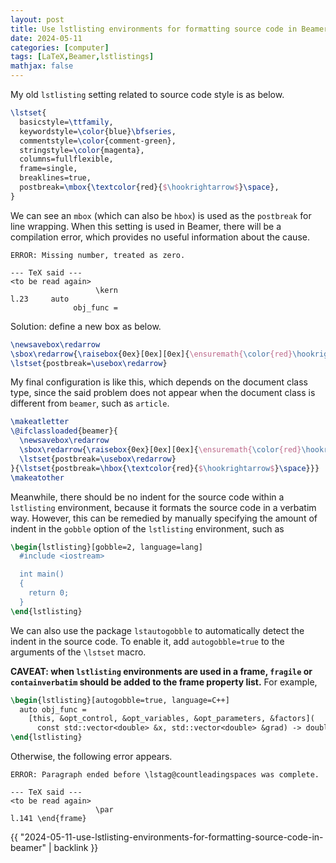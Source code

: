 ```yaml
---
layout: post
title: Use lstlisting environments for formatting source code in Beamer
date: 2024-05-11
categories: [computer]
tags: [LaTeX,Beamer,lstlistings]
mathjax: false
---
```


My old `lstlisting` setting related to source code style is as below.

```latex
\lstset{
  basicstyle=\ttfamily,
  keywordstyle=\color{blue}\bfseries,
  commentstyle=\color{comment-green},
  stringstyle=\color{magenta},
  columns=fullflexible,
  frame=single,
  breaklines=true,
  postbreak=\mbox{\textcolor{red}{$\hookrightarrow$}\space},
}
```

We can see an `mbox` (which can also be `hbox`) is used as the `postbreak` for line wrapping. When this setting is used in Beamer, there will be a compilation error, which provides no useful information about the cause.

```text
ERROR: Missing number, treated as zero.

--- TeX said ---
<to be read again> 
                   \kern 
l.23     auto 
              obj_func =
```

Solution: define a new box as below.

```latex
\newsavebox\redarrow
\sbox\redarrow{\raisebox{0ex}[0ex][0ex]{\ensuremath{\color{red}\hookrightarrow\space}}}
\lstset{postbreak=\usebox\redarrow}
```

My final configuration is like this, which depends on the document class type, since the said problem does not appear when the document class is different from `beamer`, such as `article`.

```latex
\makeatletter
\@ifclassloaded{beamer}{
  \newsavebox\redarrow
  \sbox\redarrow{\raisebox{0ex}[0ex][0ex]{\ensuremath{\color{red}\hookrightarrow\space}}}
  \lstset{postbreak=\usebox\redarrow}
}{\lstset{postbreak=\hbox{\textcolor{red}{$\hookrightarrow$}\space}}}
\makeatother
```

Meanwhile, there should be no indent for the source code within a `lstlisting` environment, because it formats the source code in a verbatim way. However, this can be remedied by manually specifying the amount of indent in the `gobble` option of the `lstlisting` environment, such as

```latex
\begin{lstlisting}[gobble=2, language=lang]
  #include <iostream>

  int main()
  {
    return 0;
  }
\end{lstlisting}
```

We can also use the package `lstautogobble` to automatically detect the indent in the source code. To enable it, add `autogobble=true` to the arguments of the `\lstset` macro.

**CAVEAT: when `lstlisting` environments are used in a frame, `fragile` or `containverbatim` should be added to the frame property list.** For example,

```latex
\begin{lstlisting}[autogobble=true, language=C++]
  auto obj_func =
    [this, &opt_control, &opt_variables, &opt_parameters, &factors](
      const std::vector<double> &x, std::vector<double> &grad) -> double {};
\end{lstlisting}
```

Otherwise, the following error appears.

```text
ERROR: Paragraph ended before \lstag@countleadingspaces was complete.

--- TeX said ---
<to be read again> 
                   \par 
l.141 \end{frame}
```

{{ "2024-05-11-use-lstlisting-environments-for-formatting-source-code-in-beamer" | backlink }}
